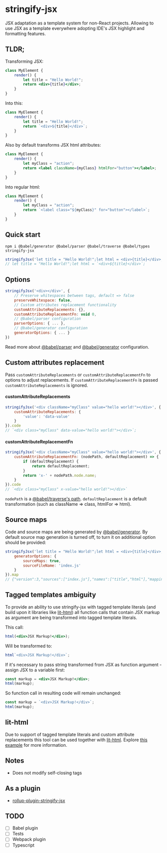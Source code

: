 # stringify-jsx
JSX adaptation as a template system for non-React projects. Allowing to use JSX as a template everywhere adopting IDE's JSX highlight and formatting features.

## TLDR;
Transforming JSX:
```jsx harmony
class MyElement {
    render() {
        let title = "Hello World!";
        return <div>{title}</div>;
    }
}
```
Into this:
```js
class MyElement {
    render() {
        let title = "Hello World!";
        return `<div>${title}</div>`;
    }
}
```

Also by default transforms JSX html attributes:
```jsx harmony
class MyElement {
    render() {
        let myClass = "action";
        return <label className={myClass} htmlFor="button"></label>;
    }
}
```
Into regular html:
```js
class MyElement {
    render() {
        let myClass = "action";
        return `<label class="${myClass}" for="button"></label>`;
    }
}
```

## Quick start
```
npm i @babel/generator @babel/parser @babel/traverse @babel/types stringify-jsx
```
```js
stringifyJsx('let title = "Hello World!";let html = <div>{title}</div>;').code
// let title = "Hello World!";let html = `<div>${title}</div>`;
```

## Options
```js
stringifyJsx('<div></div>', {
    // Preserve whitespaces between tags, default => false
    preserveWhitespace: false,
    // Custom attributes replacement functionality 
    customAttributeReplacements: {},
    customAttributeReplacementFn: void 0,
    // @babel/parser configuration
    parserOptions: { ... },
    // @babel/generator configuration
    generatorOptions: { ... }
})
```
Read more about [@babel/parser](https://babeljs.io/docs/en/babel-parser#options) and [@babel/generator](https://babeljs.io/docs/en/babel-generator#options) configuration.

## Custom attributes replacement
Pass ``customAttributeReplacements`` or ``customAttributeReplacementFn`` to options to adjust replacements. If ``customAttributeReplacementFn`` is passed ``customAttributeReplacements`` is ignored.

#### customAttributeReplacements
```js
stringifyJsx('<div className="myClass" value="hello world!"></div>', {
    customAttributeReplacements: {
        'value': 'data-value'
    }
}).code
// `<div class="myClass" data-value="hello world!"></div>`;
```

#### customAttributeReplacementFn
```js
stringifyJsx('<div className="myClass" value="hello world!"></div>', {
    customAttributeReplacementFn: (nodePath, defaultReplacement) => {
        if (defaultReplacement) {
            return defaultReplacement;
        }
        return 'x-' + nodePath.node.name;
    }
}).code
// `<div class="myClass" x-value="hello world!"></div>`
```
``nodePath`` is a [@babel/traverse's path](https://github.com/jamiebuilds/babel-handbook/blob/master/translations/en/plugin-handbook.md#paths). 
``defaultReplacement`` is a default transformation (such as className => class, htmlFor => html).

## Source maps
Code and source maps are being generated by [@babel/generator](https://babeljs.io/docs/en/babel-generator). By default source map generation is turned off, to turn it on additional option should be provided:
```js
stringifyJsx('let title = "Hello World!";let html = <div>{title}</div>;', {
    generatorOptions: {
        sourceMaps: true,
        sourceFileName: 'index.js'
    }
}).map
// {"version":3,"sources":["index.js"],"names":["title","html"],"mappings":"AAAA,IAAIA,KAAK,GAAG,cAAZ;AAA2B,IAAIC,IAAI,wBAAR","sourcesContent":["let title = \"Hello World!\";let html = <div>{title}</div>;"]}
```

## Tagged templates ambiguity
To provide an ability to use stringify-jsx with tagged template literals (and build upon it libraries like [lit-html](https://lit-html.polymer-project.org/)) all function calls that contain JSX markup as argument are being transformed into tagged template literals.

This call:
```jsx harmony
html(<div>JSX Markup!</div>);
```
Will be transformed to:
```js
html`<div>JSX Markup!</div>`; 
```
If it's necessary to pass string transformed from JSX as function argument - assign JSX to a variable first:
```jsx harmony
const markup = <div>JSX Markup!</div>;
html(markup);
```  
So function call in resulting code will remain unchanged:
```js
const markup = `<div>JSX Markup!</div>`;
html(markup);
``` 

## lit-html
Due to support of tagged template literals and custom attribute replacements this tool can be used together with [lit-html](https://lit-html.polymer-project.org).
Explore [this example](https://github.com/TargetTaiga/lit-project-template) for more information.

## Notes
* Does not modify self-closing tags 

## As a plugin
* [rollup-plugin-stringify-jsx](https://github.com/TargetTaiga/rollup-plugin-stringify-jsx)

## TODO
- [ ] Babel plugin
- [ ] Tests
- [ ] Webpack plugin
- [ ] Typescript

